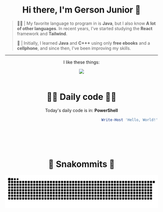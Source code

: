 <div align="center">
  <h1> Hi there, I'm Gerson Junior 👋 </h1>
</div>

> 🧑‍💻 | My favorite language to program in is **Java**, but I also know **A lot of other languages**. In recent years, I've started studying the **React** framework and **Tailwind**.
> 
> 📱 | Initially, I learned **Java** and **C+++** using only **free ebooks** and a **cellphone**, and since then, I've been improving my skills.

***

<div align="center">
  <p>I like these things:</p>
  <a href="https://skillicons.dev">
    <img src="https://skillicons.dev/icons?i=java,react,js,html,androidstudio,nodejs,django,kotlin,tailwind,mongodb,mysql,sqlite,supabase,firebase,figma," />
  </a>
</div>

<br>

<div align="center">
  <h1>👨‍💻 Daily code 👨‍💻</h1>
  <p>Today's daily code is in: <b>PowerShell</b></p>
  
  <div align="right">

```ps1
Write-Host 'Hello, World!'
```

  </div>
</div>

<br>

<br>



<br>

<br>

<div align="center">
  <h1>🐍 Snakommits 🐍</h1>
    <picture>
      <source media="(prefers-color-scheme: dark)" srcset="https://raw.githubusercontent.com/gersonjuniordev/gersonjuniordev/snake-output/github-contribution-grid-snake-dark.svg">
      <source media="(prefers-color-scheme: light)" srcset="https://raw.githubusercontent.com/gersonjuniordev/gersonjuniordev/snake-output/github-contribution-grid-snake.svg">
      <img alt="github contribution grid snake animation" src="https://raw.githubusercontent.com/gersonjuniordev/gersonjuniordev/snake-output/github-contribution-grid-snake.svg">
    </picture>
</div>
